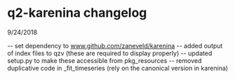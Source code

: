 # q2-karenina changelog

9/24/2018

-- set dependency to www.github.com/zaneveld/karenina
-- added output of index files to qzv (these are required to display properly)
-- updated setup.py to make these accessible from pkg_resources
-- removed duplicative code in _fit_timeseries (rely on the canonical version in karenina)
